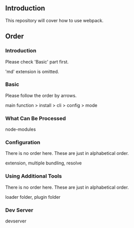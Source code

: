## Introduction

This repository will cover how to use webpack.

## Order

### Introduction

Please check 'Basic' part first.

'md' extension is omitted.

### Basic

Please follow the order by arrows.

main function > install > cli > config > mode

### What Can Be Processed

node-modules

### Configuration

There is no order here. These are just in alphabetical order.

extension, multiple bundling, resolve

### Using Additional Tools

There is no order here. These are just in alphabetical order.

loader folder, plugin folder

### Dev Server

devserver

